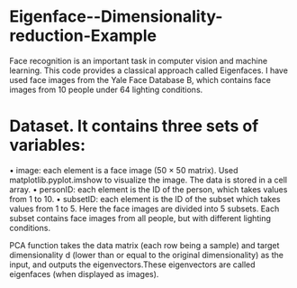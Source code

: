 # Eigenface--Dimensionality-reduction-Example


Face recognition is an important task in computer vision and machine learning. This code provides a classical approach called Eigenfaces. I have used face images from the Yale Face Database B, which contains face images from 10 people under 64 lighting conditions.

# Dataset. It contains three sets of variables:
• image: each element is a face image (50 × 50 matrix). Used matplotlib.pyplot.imshow to visualize the image. The data is stored in a cell array.
• personID: each element is the ID of the person, which takes values from 1 to 10.
• subsetID: each element is the ID of the subset which takes values from 1 to 5. Here the face
images are divided into 5 subsets. Each subset contains face images from all people, but with
different lighting conditions.


PCA function takes the data matrix (each row being a sample) and target dimensionality d (lower than or equal to the original
dimensionality) as the input, and outputs the eigenvectors.These eigenvectors are called eigenfaces (when displayed as
images).
